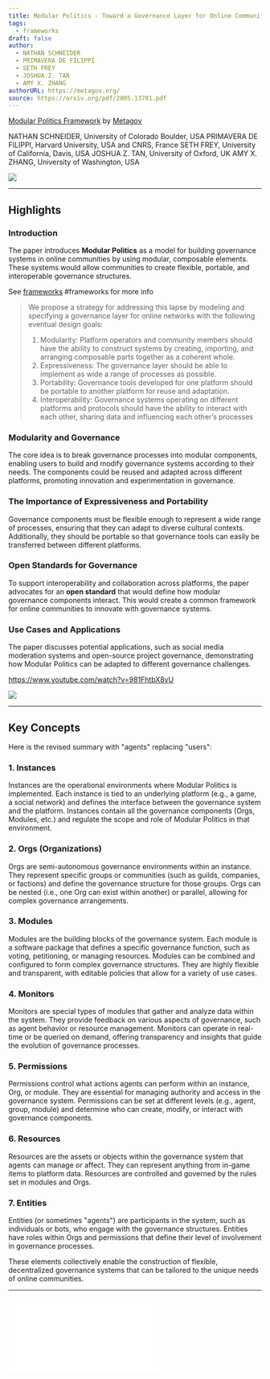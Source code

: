 ```yaml
---
title: Modular Politics - Toward a Governance Layer for Online Communities
tags:
  - frameworks
draft: false
author:
  - NATHAN SCHNEIDER
  - PRIMAVERA DE FILIPPI
  - SETH FREY
  - JOSHUA Z. TAN
  - AMY X. ZHANG
authorURL: https://metagov.org/
source: https://arxiv.org/pdf/2005.13701.pdf
---
```


[Modular Politics Framework](https://arxiv.org/pdf/2005.13701.pdf) by [Metagov](library/Metagov.md)

NATHAN SCHNEIDER, University of Colorado Boulder, USA
PRIMAVERA DE FILIPPI, Harvard University, USA and CNRS, France
SETH FREY, University of California, Davis, USA
JOSHUA Z. TAN, University of Oxford, UK
AMY X. ZHANG, University of Washington, USA

![](https://www.youtube.com/watch?v=x1FvWQ3WEAE)

---

## Highlights

### Introduction
The paper introduces **Modular Politics** as a model for building governance systems in online communities by using modular, composable elements. These systems would allow communities to create flexible, portable, and interoperable governance structures.

See [frameworks](tags/frameworks.md) #frameworks  for more info

> We propose a strategy for addressing this lapse by modeling and specifying a governance layer for online networks with the following eventual design goals:
>
> 1. Modularity: Platform operators and community members should have the ability to construct systems by creating, importing, and arranging composable parts together as a coherent whole.
> 2. Expressiveness: The governance layer should be able to implement as wide a range of processes as possible.
> 3. Portability: Governance tools developed for one platform should be portable to another platform for reuse and adaptation.
> 4. Interoperability: Governance systems operating on different platforms and protocols should have the ability to interact with each other, sharing data and influencing each other’s processes

### Modularity and Governance
The core idea is to break governance processes into modular components, enabling users to build and modify governance systems according to their needs. The components could be reused and adapted across different platforms, promoting innovation and experimentation in governance.

### The Importance of Expressiveness and Portability
Governance components must be flexible enough to represent a wide range of processes, ensuring that they can adapt to diverse cultural contexts. Additionally, they should be portable so that governance tools can easily be transferred between different platforms.

### Open Standards for Governance
To support interoperability and collaboration across platforms, the paper advocates for an **open standard** that would define how modular governance components interact. This would create a common framework for online communities to innovate with governance systems.

### Use Cases and Applications
The paper discusses potential applications, such as social media moderation systems and open-source project governance, demonstrating how Modular Politics can be adapted to different governance challenges.

https://www.youtube.com/watch?v=981FhtbX8vU

![](https://www.youtube.com/watch?v=981FhtbX8vU)

---

## Key Concepts

Here is the revised summary with "agents" replacing "users":

### 1. **Instances**
Instances are the operational environments where Modular Politics is implemented. Each instance is tied to an underlying platform (e.g., a game, a social network) and defines the interface between the governance system and the platform. Instances contain all the governance components (Orgs, Modules, etc.) and regulate the scope and role of Modular Politics in that environment.

### 2. **Orgs (Organizations)**
Orgs are semi-autonomous governance environments within an instance. They represent specific groups or communities (such as guilds, companies, or factions) and define the governance structure for those groups. Orgs can be nested (i.e., one Org can exist within another) or parallel, allowing for complex governance arrangements.

### 3. **Modules** 

Modules are the building blocks of the governance system. Each module is a software package that defines a specific governance function, such as voting, petitioning, or managing resources. Modules can be combined and configured to form complex governance structures. They are highly flexible and transparent, with editable policies that allow for a variety of use cases.

### 4. **Monitors**
Monitors are special types of modules that gather and analyze data within the system. They provide feedback on various aspects of governance, such as agent behavior or resource management. Monitors can operate in real-time or be queried on demand, offering transparency and insights that guide the evolution of governance processes.

### 5. **Permissions**
Permissions control what actions agents can perform within an instance, Org, or module. They are essential for managing authority and access in the governance system. Permissions can be set at different levels (e.g., agent, group, module) and determine who can create, modify, or interact with governance components.

### 6. **Resources**
Resources are the assets or objects within the governance system that agents can manage or affect. They can represent anything from in-game items to platform data. Resources are controlled and governed by the rules set in modules and Orgs.

### 7. **Entities**
Entities (or sometimes "agents") are participants in the system, such as individuals or bots, who engage with the governance structures. Entities have roles within Orgs and permissions that define their level of involvement in governance processes.

These elements collectively enable the construction of flexible, decentralized governance systems that can be tailored to the unique needs of online communities.

---

![modular-politics](attachments/modular-politics.pdf)
